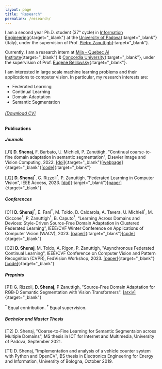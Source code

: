```yaml
---
layout: page
title: "Research"
permalink: /research/
---
```


I am a second year Ph.D. student (37° cycle) in [Information Engineering](https://phd.dei.unipd.it){:target="_blank"} at the [University of Padova](https://www.unipd.it){:target="_blank"} (Italy), under the supervision of Prof. [Pietro Zanuttigh](https://lttm.dei.unipd.it//nuovo/staff/zanuttigh.htm){:target="_blank"}.

Currently, I am a research intern at [Mila - Quebec AI Institute](https://mila.quebec/en/){:target="_blank"} & [Concordia University](https://www.concordia.ca/ginacody/computer-science-software-eng.html){:target="_blank"}, under the supervision of Prof. [Eugene Belilovsky](http://eugenium.github.io/){:target="_blank"}.

I am interested in large scale machine learning problems and their applications to computer vision.
In particular, my research interests are:
- Federated Learning
- Continual Learning
- Domain Adaptation
- Semantic Segmentation


<h6><a href="https://github.com/donaldssh/cv/raw/master/cv.pdf" id="download_cv" download>[Download CV]</a></h6>


#### Publications

##### Journals
[J1]   **D. Shenaj**, F. Barbato, U. Michieli, P. Zanuttigh, "Continual coarse-to-fine domain adaptation in semantic segmentation", Elsevier Image and Vision Computing, 2022. [[doi]](https://doi.org/10.1016/j.imavis.2022.104426){:target="_blank"}[[webpage]](https://lttm.dei.unipd.it/paper_data/CCDA/){:target="_blank"}[[code]](https://github.com/LTTM/CCDA){:target="_blank"}

[J2]   **D. Shenaj**<sup>\*</sup>, G. Rizzoli<sup>\*</sup>, P. Zanuttigh, "Federated Learning in Computer Vision", IEEE Access, 2023. [[doi]](https://doi.org/10.1109/ACCESS.2023.3310400){:target="_blank"}[[paper]](https://ieeexplore.ieee.org/document/10234425){:target="_blank"}


#####  Conferences 

[C1] **D. Shenaj**<sup>\*</sup>, E. Fanì<sup>\*</sup>, M. Toldo, D. Caldarola, A. Tavera, U. Michieli<sup>&#8224;</sup>, M. Ciccone<sup>&#8224;</sup>, P. Zanuttigh<sup>&#8224;</sup>, B. Caputo<sup>&#8224;</sup>, “Learning Across Domains and Devices: Style-Driven Source-Free Domain Adaptation in Clustered Federated Learning”, IEEE/CVF Winter Conference on Applications of Computer Vision (WACV), 2023. [[paper]](https://arxiv.org/abs/2210.02326){:target="_blank"}[[code]](https://github.com/Erosinho13/LADD){:target="_blank"}

[C2] **D. Shenaj**, M. Toldo, A. Rigon, P. Zanuttigh, "Asynchronous Federated Continual Learning", IEEE/CVF Conference on Computer Vision and Pattern Recognition (CVPR), FedVision Workshop, 2023. [[paper]](https://arxiv.org/abs/2304.03626){:target="_blank"}[[code]](https://github.com/LTTM/FedSpace){:target="_blank"}

#####  Preprints

[P1] G. Rizzoli, **D. Shenaj**, P Zanuttigh, "Source-Free Domain Adaptation for RGB-D Semantic Segmentation with Vision Transformers". [[arxiv]](https://arxiv.org/abs/2305.14269){:target="_blank"}


<sup>\*</sup> Equal contribution. <sup>&#8224;</sup> Equal supervision.
##### Bachelor and Master Thesis  

[T2] D. Shenaj, "Coarse-to-Fine Learning for Semantic Segmentaion across Multiple Domains", MS thesis in ICT for Internet and Multimedia, University of Padova, September 2021.


[T1] D. Shenaj, "Implementation and analysis of a vehicle counter system with Python and OpenCV", BS thesis in Electronics Engineering for Energy and Information, University of Bologna, October 2019.
